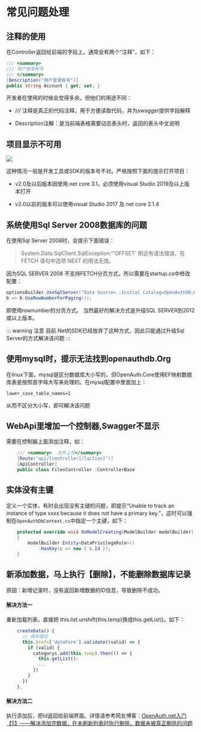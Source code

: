 # 常见问题处理

## 注释的使用

在Controller返回给前端的字段上，通常会有两个“注释”，如下：
```csharp
/// <summary>
/// 用户登录帐号
/// </summary>
[Description("用户登录帐号")]
public string Account { get; set; }
```
开发者在使用的时候会觉得多余。但他们的用途不同：

* /// 注释是真正的代码注释，用于方便读取代码，并为swagger提供字段解释

* Description注解：是当前端表格需要动态表头时，返回的表头中文说明


## 项目显示不可用

![](/notavailable.png)

这种情况一般是开发工具或SDK的版本号不对。严格按照下面的提示打开项目：

* v2.0及以后版本因使用.net core 3.1，必须使用visual Studio 2019及以上版本打开

* v2.0以前的版本可以使用visual Studio 2017  及.net core 2.1.4

## 系统使用Sql Server 2008数据库的问题

在使用Sql Server 2008时，会提示下面错误：

> System.Data.SqlClient.SqlException:“'OFFSET' 附近有语法错误。在 FETCH 语句中选项 NEXT 的用法无效。

因为SQL SERVER 2008 不支持FETCH分页方式，所以需要在startup.cs中修改配置：

```csharp
optionsBuilder.UseSqlServer("Data Source=.;Initial Catalog=OpenAuthDB;User=sa;Password=123456;Integrated Security=True;", 
b => b.UseRowNumberForPaging());
```

即使用rownumber的分页方式。 当然最好的解决方式是升级SQL SERVER到2012或以上版本。

::: warning 注意
目前.Net的SDK已经放弃了这种方式，因此只能通过升级Sql Server的方式解决该问题
:::


## 使用mysql时，提示无法找到openauthdb.Org

在linux下面，mysql是区分数据库大小写的，但OpenAuth.Core使用EF映射数据库表是按照首字母大写来处理的。在mysql配置中里面加上：

```shell
lower_case_table_names=1
```
从而不区分大小写，即可解决该问题

## WebApi里增加一个控制器,Swagger不显示

需要在控制器上面添加注释，如：
```csharp
    /// <summary>  文件上传</summary>
    [Route("api/[controller]/[action]")]
    [ApiController]
    public class FilesController :ControllerBase
```

## 实体没有主键

定义一个实体，有时会出现没有主键的问题，即提示“Unable to track an instance of type xxxx because it does not have a primary key.”，这时可以强制在`OpenAuthDbContext.cs`中指定一个主键，如下：
```csharp
    protected override void OnModelCreating(ModelBuilder modelBuilder)
    {
        modelBuilder.Entity<DataPrivilegeRule>()
            .HasKey(c => new { c.Id });
    }

```

## 新添加数据，马上执行【删除】，不能删除数据库记录

原因：新增记录时，没有返回新增数据的ID信息，导致删除不成功。

#### 解决方法一

重新加载列表，直接把 this.list.unshift(this.temp)换成this.getList()。如下：

```javascript
    createData() {
      // 保存提交
      this.$refs['dataForm'].validate((valid) => {
        if (valid) {
          categorys.add(this.temp).then(() => {
            this.getList();
            ...
          })
        }
      })
    },

```

#### 解决方法二

执行添加后，把Id返回给前端界面。详情请参考网友博客：[OpenAuth.net入门【5】——解决添加完数据，在未刷新列表时执行删除，数据未被真正删除的问题](https://www.cnblogs.com/wjx-blog/p/15892811.html)


